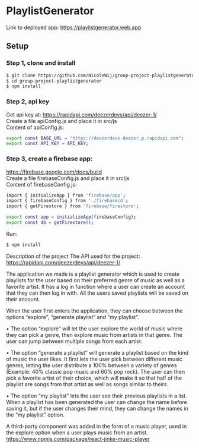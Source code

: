 # PlaylistGenerator

Link to deployed app: https://playlistgenerator.web.app

## Setup

### Step 1, clone and install

```bash
$ git clone https://github.com/NicoleWij/group-project-playlistgenerator
$ cd group-project-playlistgenerator
$ npm install
```
### Step 2, api key 

 Get api key at: https://rapidapi.com/deezerdevs/api/deezer-1/  
 Create a file apiConfig.js and place it in src/js  
 Content of apiConfig.js:

```bash
export const BASE_URL = "https://deezerdevs-deezer.p.rapidapi.com";
export const API_KEY = API_KEY;
```
### Step 3, create a firebase app:

https://firebase.google.com/docs/build  
Create a file firebaseConfig.js and place it in src/js  
Content of firebaseConfig.js:

```bash
import { initializeApp } from 'firebase/app';
import { firebaseConfig } from './firebasecd';
import { getFirestore } from 'firebase/firestore';

export const app = initializeApp(firebaseConfig);
export const db = getFirestore();
```

Run: 
```bash
$ npm install
```
Description of the project
The API used for the project: https://rapidapi.com/deezerdevs/api/deezer-1/


The application we made is a playlist generator which is used to create playlists for the user based on their preferred genre of music as well as a favorite artist. It has a log in function where a user can create an account that they can then log in with. All the users saved playlists will be saved on their account. 

When the user first enters the application, they can choose between the options “explore”, “generate playlist” and “my playlist”. 

•    The option “explore” will let the user explore the world of music where they can pick a genre, then explore music from artists in that genre. The user can jump between multiple songs from each artist.

•    The option “generate a playlist” will generate a playlist based on the kind of music the user likes. It first lets the user pick between different music genres, letting the user distribute a 100% between a variety of genres (Example: 40% classic pop music and 60% pop rock). The user can then pick a favorite artist of their choice, which will make it so that half of the playlist are songs from that artist as well as songs similar to theirs.

•    The option “my playlist” lets the user see their previous playlists in a list. When a playlist has been generated the user can change the name before saving it, but if the user changes their mind, they can change the names in the “my playlist” option. 

A third-party component was added in the form of a music player, used in the explore option when a user plays music from an artist.
https://www.npmjs.com/package/react-jinke-music-player